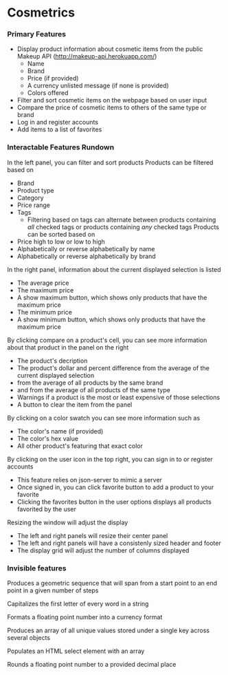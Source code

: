 # Cosmetrics

### Primary Features
- Display product information about cosmetic items from the public Makeup API (http://makeup-api.herokuapp.com/)
    - Name
    - Brand
    - Price (if provided)
    - A currency unlisted message (if none is provided)
    - Colors offered
- Filter and sort cosmetic items on the webpage based on user input
- Compare the price of cosmetic items to others of the same type or brand
- Log in and register accounts
- Add items to a list of favorites

### Interactable Features Rundown
In the left panel, you can filter and sort products
Products can be filtered based on 
- Brand
- Product type
- Category
- Price range
- Tags
    - Filtering based on tags can alternate between products containing *all* checked tags or products containing *any* checked tags
Products can be sorted based on
- Price high to low or low to high
- Alphabetically or reverse alphabetically by name
- Alphabetically or reverse alphabetically by brand

In the right panel, information about the current displayed selection is listed
- The average price
- The maximum price
- A show maximum button, which shows only products that have the maximum price
- The minimum price
- A show minimum button, which shows only products that have the maximum price

By clicking compare on a product's cell, you can see more information about that product in the panel on the right
- The product's decription
- The product's dollar and percent difference from the average of the current displayed selection
- from the average of all products by the same brand
- and from the average of all products of the same type
- Warnings if a product is the most or least expensive of those selections
- A button to clear the item from the panel

By clicking on a color swatch you can see more information such as
- The color's name (if provided)
- The color's hex value
- All other product's featuring that exact color

By clicking on the user icon in the top right, you can sign in to or register accounts
- This feature relies on json-server to mimic a server
- Once signed in, you can click favorite button to add a product to your favorite
- Clicking the favorites button in the user options displays all products favorited by the user

Resizing the window will adjust the display
- The left and right panels will resize their center panel
- The left and right panels will have a consistenly sized header and footer
- The display grid will adjust the number of columns displayed

### Invisible features
Produces a geometric sequence that will span from a start point to an end point in a given number of steps

Capitalizes the first letter of every word in a string

Formats a floating point number into a currency format

Produces an array of all unique values stored under a single key across several objects

Populates an HTML select element with an array

Rounds a floating point number to a provided decimal place